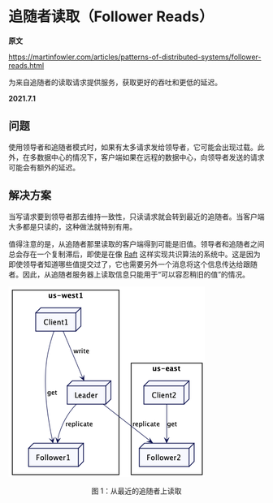 # 追随者读取（Follower Reads）

**原文**

https://martinfowler.com/articles/patterns-of-distributed-systems/follower-reads.html

为来自追随者的读取请求提供服务，获取更好的吞吐和更低的延迟。

**2021.7.1**

## 问题

使用领导者和追随者模式时，如果有太多请求发给领导者，它可能会出现过载。此外，在多数据中心的情况下，客户端如果在远程的数据中心，向领导者发送的请求可能会有额外的延迟。

## 解决方案

当写请求要到领导者那去维持一致性，只读请求就会转到最近的追随者。当客户端大多都是只读的，这种做法就特别有用。

值得注意的是，从追随者那里读取的客户端得到可能是旧值。领导者和追随者之间总会存在一个复制滞后，即使是在像 [Raft](https://raft.github.io/) 这样实现共识算法的系统中。这是因为即使领导者知道哪些值提交过了，它也需要另外一个消息将这个信息传达给跟随者。因此，从追随者服务器上读取信息只能用于“可以容忍稍旧的值”的情况。

![从最近的追随者上读取](../image/follower-reads.png)
<center>图 1：从最近的追随者上读取</center>
